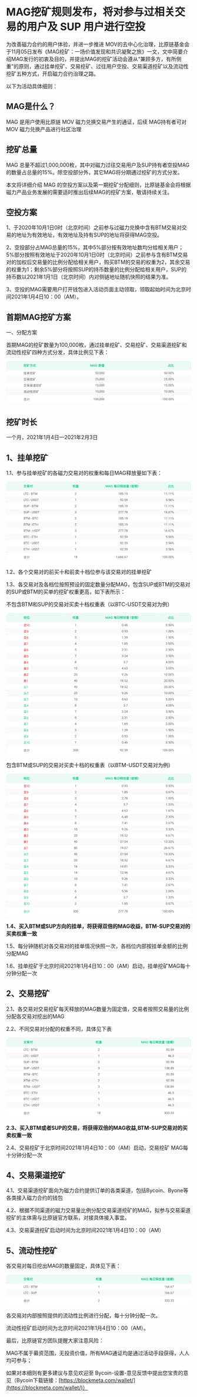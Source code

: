 # MAG挖矿规则发布，将对参与过相关交易的用户及 SUP 用户进行空投

为改善磁力合约的用户体验，并进一步推进 MOV的去中心化治理，比原链基金会于11月05日发布《MAG挖矿：一场价值发现和共识凝聚之旅》一文，文中简要介绍MAG发行的初衷及目的，并提出MAG的挖矿活动会遵从“兼顾多方，有所侧重”的原则，通过挂单挖矿、交易挖矿、过往用户空投、交易渠道挖矿以及流动性挖矿五种方式，开启磁力合约治理之路。

以下为活动具体细则：

## **MAG是什么？**

MAG 是用户使用比原链 MOV 磁力兑换交易产生的通证，后续 MAG持有者可对 MOV 磁力兑换产品进行社区治理

## **挖矿总量**

MAG 总量不超过1,000,000枚，其中对磁力过往交易用户及SUP持有者空投MAG的数量占总量的15%。除空投部分外，其它MAG将分期通过挖矿的方式分发。

本文将详细介绍 MAG 的空投方案以及第一期挖矿分配细则，比原链基金会将根据磁力产品业务发展的需要适时推出后续MAG的挖矿方案，敬请持续关注。


## 空投方案

1、于2020年10月1日0时（北京时间）之前参与过磁力兑换中含有BTM交易对交易的地址为有效地址，有效地址及持有SUP的地址将获得MAG空投。

2、空投部分占MAG总量的15%，其中5%部分按有效地址数均分给相关用户；5%部分按照有效地址于2020年10月1日0时（北京时间）之前参与含有BTM交易对的加权后交易量的比例分配给相关用户，购买BTM的交易的权重为2，其余交易的权重为1；剩余5%部分将按照SUP的持币数量的比例分配给相关用户，SUP的持币数以2021年1月1日（北京时间）内对侧链地址随机快照的结果为准。

3、空投的MAG需要用户打开钱包进入活动页面主动领取，领取起始时间为北京时间2021年1月4日10：00（AM）。

## 首期MAG挖矿方案

一、分配方案

首期MAG的挖矿数量为100,000枚，通过挂单挖矿、交易挖矿、交易渠道挖矿和流动性挖矿四种方式分发，具体比例见下表：

![图片](../images/MAG_Chart/Pic-1.png)

## 挖矿时长

一个月，2021年1月4日—2021年2月3日

## 1、挂单挖矿

1.1、参与挂单挖矿的各磁力交易对的权重和每日MAG释放量如下表：

![图片](../images/MAG_Chart/Pic-2.png)

1.2、各个交易对的前买十和前卖十档位参与该交易对的挂单挖矿

1.3、各交易对及各档位按照预设的固定数量分配MAG，包含SUP或BTM的交易对的SUP或BTM的买单的挖矿权重更高，如下表所示：

不包含BTM和SUP的交易对买卖十档权重表（以BTC-USDT交易对为例）

![图片](../images/MAG_Chart/Pic-3.png)

包含BTM或SUP的交易对买卖十档的权重表（以BTM-USDT交易对为例）

![图片](../images/MAG_Chart/Pic-4.png)

**1.4、买入BTM或SUP方向的挂单，将获得双倍的MAG收益，BTM-SUP交易对的买卖权重一致**

1.5、每分钟随机对各交易对的挂单情况快照一次，各档位内部按挂单金额的比例分配MAG

1.6、挂单挖矿于北京时间2021年1月4日10：00（AM）启动，挂单挖矿MAG每十分钟分配一次

## 2、交易挖矿

2.1、各交易对交易挖矿每天释放的MAG数量为固定值，交易者按照交易量的比例分配各交易对挖出的MAG

2.2、不同交易对分配的权重不同，具体见下表

![图片](../images/MAG_Chart/Pic-5.png)

**2.3、买入BTM或者SUP的交易，将获得双倍的MAG收益,BTM-SUP交易对的买卖权重一致**

2.4、交易挖矿于北京时间2021年1月4日10：00（AM）启动，交易挖矿 MAG每十分钟分配一次

## 4、交易渠道挖矿

4.1、交易渠道挖矿面向为磁力合约提供订单的各类渠道，包括Bycoin、Byone等各类接入磁力合约的钱包

4.2、根据不同渠道的磁力交易量比例分配交易渠道挖矿的MAG，拟参与交易渠道挖矿的主体需与比原链官方联系，对接具体接入事宜。

4.3、交易渠道挖矿启动时间为北京时间2021年1月4日10：00（AM）

## 5、流动性挖矿

各交易对每日挖出MAG的数量固定，具体见下表：

![图片](../images/MAG_Chart/Pic-6.png)

各交易对内部按照提供的流动性比例进行分配，每十分钟分配一次。

流动性挖矿启动时间为北京时间2021年1月4日10：00（AM）。

最后，比原链官方团队提醒大家注意风险：

MAG不属于募资范围，无投资价值，所有MAG通证均是通过活动手段获得，人人均可参与；

如果对本细则有更多建议与意见欢迎至 Bycoin-设置-意见反馈中提出您宝贵的意见（Bycoin下载链接：[https://blockmeta.com/wallet/](https://blockmeta.com/wallet/)）


